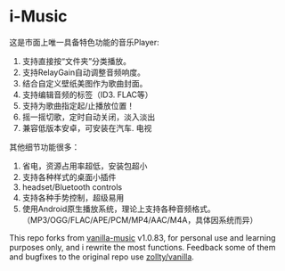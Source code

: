 i-Music
=====================

这是市面上唯一具备特色功能的音乐Player:
1. 支持直接按“文件夹”分类播放。
2. 支持RelayGain自动调整音频响度。
3. 结合自定义壁纸美图作为歌曲封面。
4. 支持编辑音频的标签（ID3. FLAC等）
5. 支持为歌曲指定起/止播放位置！
6. 摇一摇切歌，定时自动关闭，淡入淡出
7. 兼容低版本安卓，可安装在汽车. 电视
    
其他细节功能很多：    
1. 省电，资源占用率超低，安装包超小 
2. 支持各种样式的桌面小插件
3. headset/Bluetooth controls
4. 支持各种手势控制，超级易用
5. 使用Android原生播放系统，理论上支持各种音频格式。
（MP3/OGG/FLAC/APE/PCM/MP4/AAC/M4A，具体因系统而异）

This repo forks from [vanilla-music](https://github.com/vanilla-music/vanilla) v1.0.83, for personal use and learning purposes only, and i rewrite the most functions. Feedback some of them and bugfixes to the original repo use [zollty/vanilla](https://github.com/zollty/vanilla).  
